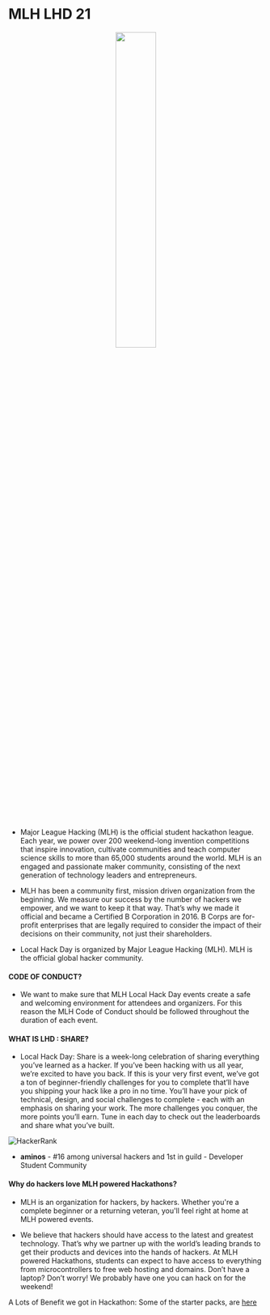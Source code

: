 # MLH LHD 21

<p align="center">
    <img width="40%" src="https://user-images.githubusercontent.com/75872316/114308982-4e8cf580-9b03-11eb-9e60-669a755b0523.png">
  </p>


- Major League Hacking (MLH) is the official student hackathon league. Each year, we power over 200 weekend-long invention competitions that inspire innovation, cultivate communities and teach computer science skills to more than 65,000 students around the world. MLH is an engaged and passionate maker community, consisting of the next generation of technology leaders and entrepreneurs.

- MLH has been a community first, mission driven organization from the beginning. We measure our success by the number of hackers we empower, and we want to keep it that way. That’s why we made it official and became a Certified B Corporation in 2016. B Corps are for-profit enterprises that are legally required to consider the impact of their decisions on their community, not just their shareholders.

- Local Hack Day is organized by Major League Hacking (MLH). MLH is the official global hacker community.

#### CODE OF CONDUCT?

- We want to make sure that MLH Local Hack Day events create a safe and welcoming environment for attendees and organizers. For this reason the MLH Code of Conduct should be followed throughout the duration of each event.

#### WHAT IS LHD : SHARE?

- Local Hack Day: Share is a week-long celebration of sharing everything you’ve learned as a hacker. If you’ve been hacking with us all year, we’re excited to have you back. If this is your very first event, we’ve got a ton of beginner-friendly challenges for you to complete that’ll have you shipping your hack like a pro in no time. You’ll have your pick of technical, design, and social challenges to complete - each with an emphasis on sharing your work. The more challenges you conquer, the more points you’ll earn. Tune in each day to check out the leaderboards and share what you’ve built.


![HackerRank](https://user-images.githubusercontent.com/75872316/113808417-974f5200-9783-11eb-8cdb-d6a835328ba6.JPG)

- **aminos** - #16 among universal hackers and 1st in guild - Developer Student Community


#### Why do hackers love MLH powered Hackathons?

- MLH is an organization for hackers, by hackers. Whether you're a complete beginner or a returning veteran, you'll feel right at home at MLH powered events.

- We believe that hackers should have access to the latest and greatest technology. That’s why we partner up with the world’s leading brands to get their products and devices into the hands of hackers. At MLH powered Hackathons, students can expect to have access to everything from microcontrollers to free web hosting and domains. Don’t have a laptop? Don’t worry! We probably have one you can hack on for the weekend!

A Lots of Benefit we got in Hackathon:
Some of the starter packs, are <a href="https://hack.mlh.io/learn/">here</a>
